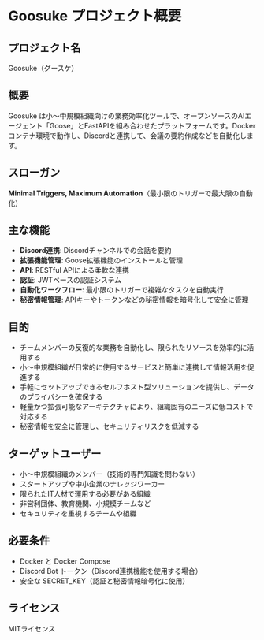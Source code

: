 # Goosuke プロジェクト概要

## プロジェクト名
Goosuke（グースケ）

## 概要
Goosuke は小～中規模組織向けの業務効率化ツールで、オープンソースのAIエージェント「Goose」とFastAPIを組み合わせたプラットフォームです。Dockerコンテナ環境で動作し、Discordと連携して、会議の要約作成などを自動化します。

## スローガン
**Minimal Triggers, Maximum Automation**（最小限のトリガーで最大限の自動化）

## 主な機能
- **Discord連携**: Discordチャンネルでの会話を要約
- **拡張機能管理**: Goose拡張機能のインストールと管理
- **API**: RESTful APIによる柔軟な連携
- **認証**: JWTベースの認証システム
- **自動化ワークフロー**: 最小限のトリガーで複雑なタスクを自動実行
- **秘密情報管理**: APIキーやトークンなどの秘密情報を暗号化して安全に管理

## 目的
- チームメンバーの反復的な業務を自動化し、限られたリソースを効率的に活用する
- 小～中規模組織が日常的に使用するサービスと簡単に連携して情報活用を促進する
- 手軽にセットアップできるセルフホスト型ソリューションを提供し、データのプライバシーを確保する
- 軽量かつ拡張可能なアーキテクチャにより、組織固有のニーズに低コストで対応する
- 秘密情報を安全に管理し、セキュリティリスクを低減する

## ターゲットユーザー
- 小～中規模組織のメンバー（技術的専門知識を問わない）
- スタートアップや中小企業のナレッジワーカー
- 限られたIT人材で運用する必要がある組織
- 非営利団体、教育機関、小規模チームなど
- セキュリティを重視するチームや組織

## 必要条件
- Docker と Docker Compose
- Discord Bot トークン（Discord連携機能を使用する場合）
- 安全な SECRET_KEY（認証と秘密情報暗号化に使用）

## ライセンス
MITライセンス